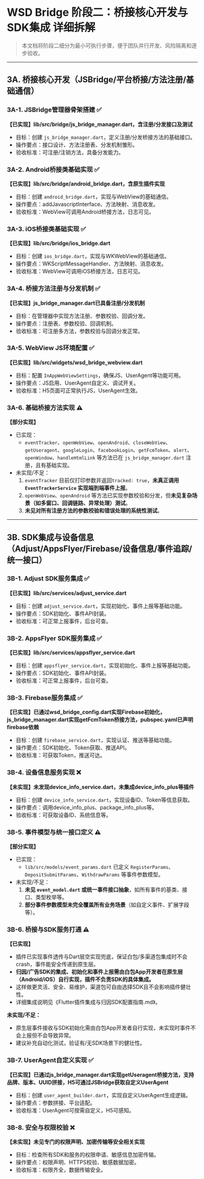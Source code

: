 # WSD Bridge 阶段二：桥接核心开发与SDK集成 详细拆解

> 本文档将阶段二细分为最小可执行步骤，便于团队并行开发、风险隔离和逐步验收。

---

## 3A. 桥接核心开发（JSBridge/平台桥接/方法注册/基础通信）

### 3A-1. JSBridge管理器骨架搭建 ✅
**【已实现】lib/src/bridge/js_bridge_manager.dart，含注册/分发接口及测试**
- 目标：创建 `js_bridge_manager.dart`，定义注册/分发桥接方法的基础接口。
- 操作要点：接口设计、方法注册表、分发机制雏形。
- 验收标准：可注册/注销方法，具备分发能力。

### 3A-2. Android桥接类基础实现 ✅
**【已实现】lib/src/bridge/android_bridge.dart，含原生插件实现**
- 目标：创建 `android_bridge.dart`，实现与WebView的基础通信。
- 操作要点：addJavascriptInterface、方法映射、消息收发。
- 验收标准：WebView可调用Android桥接方法，日志可见。

### 3A-3. iOS桥接类基础实现 ✅
**【已实现】lib/src/bridge/ios_bridge.dart**
- 目标：创建 `ios_bridge.dart`，实现与WKWebView的基础通信。
- 操作要点：WKScriptMessageHandler、方法映射、消息收发。
- 验收标准：WebView可调用iOS桥接方法，日志可见。

### 3A-4. 桥接方法注册与分发机制 ✅
**【已实现】js_bridge_manager.dart已具备注册/分发机制**
- 目标：在管理器中实现方法注册、参数校验、回调分发。
- 操作要点：注册表、参数校验、回调机制。
- 验收标准：可注册多方法，参数校验与回调分发正常。

### 3A-5. WebView JS环境配置 ✅
**【已实现】lib/src/widgets/wsd_bridge_webview.dart**
- 目标：配置 `InAppWebViewSettings`，确保JS、UserAgent等功能可用。
- 操作要点：JS启用、UserAgent自定义、调试开关。
- 验收标准：H5页面可正常执行JS，UserAgent生效。

### 3A-6. 基础桥接方法实现 ⚠️
**【部分实现】**
- 已实现：
  - `eventTracker`、`openWebView`、`openAndroid`、`closeWebView`、`getUseragent`、`googleLogin`、`facebookLogin`、`getFcmToken`、`alert`、`openWindow`、`handleHtmlLink` 等方法已在 `js_bridge_manager.dart` 注册，且有基础实现。
- 未实现/不足：
  1. `eventTracker` 目前仅打印参数并返回`tracked: true`，**未真正调用 `EventTrackerService` 实现端到端事件上报**。
  2. `openWebView`、`openAndroid` 等方法已实现参数校验和分发，但**未见复杂场景（如多窗口、回调链路、异常处理）测试**。
  3. **未见对所有注册方法的参数校验和错误处理的系统性测试**。

---

## 3B. SDK集成与设备信息（Adjust/AppsFlyer/Firebase/设备信息/事件追踪/统一接口）

### 3B-1. Adjust SDK服务集成 ✅
**【已实现】lib/src/services/adjust_service.dart**
- 目标：创建 `adjust_service.dart`，实现初始化、事件上报等基础功能。
- 操作要点：SDK初始化、事件API封装。
- 验收标准：可正常上报事件，后台可查。

### 3B-2. AppsFlyer SDK服务集成 ✅
**【已实现】lib/src/services/appsflyer_service.dart**
- 目标：创建 `appsflyer_service.dart`，实现初始化、事件上报等基础功能。
- 操作要点：SDK初始化、事件API封装。
- 验收标准：可正常上报事件，后台可查。

### 3B-3. Firebase服务集成 ✅
**【已实现】已通过wsd_bridge_config.dart实现Firebase初始化，js_bridge_manager.dart实现getFcmToken桥接方法，pubspec.yaml已声明firebase依赖**
- 目标：创建 `firebase_service.dart`，实现认证、推送等基础功能。
- 操作要点：SDK初始化、Token获取、推送API。
- 验收标准：可获取Token，推送可达。

### 3B-4. 设备信息服务实现 ❌
**【未实现】未发现device_info_service.dart，未集成device_info_plus等插件**
- 目标：创建 `device_info_service.dart`，实现设备ID、Token等信息获取。
- 操作要点：调用device_info_plus、package_info_plus等。
- 验收标准：可获取设备ID、系统信息等。

### 3B-5. 事件模型与统一接口定义 ⚠️
**【部分实现】**
- 已实现：
  - `lib/src/models/event_params.dart` 已定义 `RegisterParams`、`DepositSubmitParams`、`WithdrawParams` 等事件参数模型。
- 未实现/不足：
  1. **未见 `event_model.dart` 或统一事件接口抽象**，如所有事件的基类、接口、类型枚举等。
  2. **部分事件参数模型未完全覆盖所有业务场景**（如自定义事件、扩展字段等）。

### 3B-6. 桥接与SDK服务打通 ⚠️

**【已实现】**
- 插件已实现事件透传与Dart层空实现兜底，保证白包/多渠道包集成时不会crash，事件能安全传递到原生层。
- **归因/广告SDK的集成、初始化和事件上报需由白包App开发者在原生层（Android/iOS）自行实现，插件不负责SDK的具体集成。**
- 这样做更灵活、安全、易维护，渠道包可自由选择SDK且不会影响插件健壮性。
- 详细集成说明见《Flutter插件集成与归因SDK配置指南.md》。

**未实现/不足：**
- 原生层事件接收与SDK初始化需由白包App开发者自行实现，未实现时事件不会上报但不会导致异常。
- 建议补充自动化测试，验证有/无SDK场景下的健壮性。

### 3B-7. UserAgent自定义实现 ✅
**【已实现】已通过js_bridge_manager.dart实现getUseragent桥接方法，支持品牌、版本、UUID拼接，H5可通过JSBridge获取自定义UserAgent**
- 目标：创建 `user_agent_builder.dart`，实现自定义UserAgent生成逻辑。
- 操作要点：参数拼接、平台适配。
- 验收标准：UserAgent可按需自定义，H5可感知。

### 3B-8. 安全与权限校验 ❌
**【未实现】未见专门的权限声明、加密传输等安全相关实现**
- 目标：检查所有SDK和服务的权限申请、敏感信息加密传输。
- 操作要点：权限声明、HTTPS校验、敏感数据加密。
- 验收标准：权限齐全，数据传输安全。
